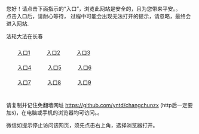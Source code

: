 您好！请点击下面指示的“入口”，浏览此网站是安全的，且为您带来平安。。 <br/>
点击入口后，请耐心等待， 过程中可能会出现无法打开的提示，请忽略，最终会进入网站. </br>

法轮大法在长春<br/>
<div style="padding:10px"><a style="margin:20px" target="_blank" href="https://d2xj36ea1oud8j.cloudfront.net/2Qpsp?boeaaov" id="ccLink1" rel="nofollow">入口1</a> <a target="_blank" style="margin:20px" href="https://d2grr6m0hxi4p1.cloudfront.net/2Qpsp?jlfkfixl" id="ccLink2" rel="nofollow">入口2</a> <a style="margin:20px" target="_blank" href="https://d26tzkt70nu1hy.cloudfront.net/2Qpsp?kuqvraft" id="ccLink3" rel="nofollow">入口3</a></div>

<div style="padding:10px" ><a style="margin:20px" target="_blank" href="https://d2xj36ea1oud8j.cloudfront.net/2Qpsp?boeaaov" id="ccLink4" rel="nofollow">入口4</a> <a style="margin:20px" href="https://d2grr6m0hxi4p1.cloudfront.net/2Qpsp?jlfkfixl" target="_blank" id="ccLink5" rel="nofollow">入口5</a> <a style="margin:20px" href="https://d26tzkt70nu1hy.cloudfront.net/2Qpsp?kuqvraft" target="_blank" id="ccLink6" rel="nofollow">入口6</a></div>

<div style="padding:10px"><a style="margin:20px" target="_blank" href="https://d2xj36ea1oud8j.cloudfront.net/2Qpsp?boeaaov" id="ccLink7" rel="nofollow">入口7</a> <a style="margin:20px" href="https://d2grr6m0hxi4p1.cloudfront.net/2Qpsp?jlfkfixl" target="_blank" id="ccLink8" rel="nofollow">入口8</a> <a style="margin:20px" target="_blank" href="https://d26tzkt70nu1hy.cloudfront.net/2Qpsp?kuqvraft" id="ccLink9" rel="nofollow">入口9</a></div>

<br/>



请复制并记住免翻墙网址 https://github.com/yntd/changchunzx (http后一定要加s)，在电脑或手机的浏览器均可访问。。<br/>

微信如提示停止访问该网页，须先点击右上角，选择浏览器打开。

